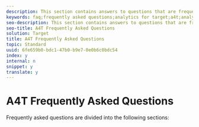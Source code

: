 ```yaml
---
description: This section contains answers to questions that are frequently asked about using Analytics as the reporting source for Target (A4T).
keywords: faq;frequently asked questions;analytics for target;a4t;analytics;reporting source
seo-description: This section contains answers to questions that are frequently asked about using Analytics as the reporting source for Target (A4T).
seo-title: A4T Frequently Asked Questions
solution: Target
title: A4T Frequently Asked Questions
topic: Standard
uuid: 6fe659b0-bdc1-47b0-b9e7-0e0b6c0bdc54
index: y
internal: n
snippet: y
translate: y
---
```


# A4T Frequently Asked Questions


Frequently asked questions are divided into the following sections: 
